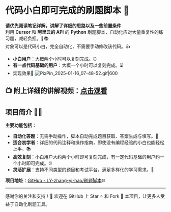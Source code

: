 # 代码小白即可完成的刷题脚本 🎉
**请优先阅读笔记详解，讲解了详细的思路以及一些前置条件**    
利用 **Cursor** 和 **阿里云的 API** 的 **Python** 刷题脚本，自动化应对大量重复性的练习题，减轻负担。🤖📚  
对象可以是代码小白，完全自动化，不需要手动修改该代码。👍  
- **小白用户**：大概两个小时可以复刻完成。⏰  
- **有一点代码基础的用户**：大概一个小时可以复刻完成。⌛
- 实现效果🚀  ![PixPin_2025-01-16_07-48-52.gif|600](https://bu.dusays.com/2025/01/16/67884b496f8c1.gif)

📺 **附上详细的讲解视频**：[点击观看](https://www.bilibili.com/video/BV1xRc6eHE6c/?spm_id_from=0.0.homepage.video_card.click&vd_source=fabaa6d7797f3722ecb57a313189fb4)
---

## 项目简介 📝✨

**主要功能包括**：

- **自动化答题**：无需手动操作，脚本自动完成题目获取、答案生成与填写。🤖
- **适合初学者**：详细的代码注释和操作指南，即使没有编程经验的小白也能轻松上手。📚
- **高效复刻**：小白用户大约两个小时即可复刻完成，有一定代码基础的用户约一个小时即可完成。⏰
- **灵活扩展**：支持不同类型的题目和考试平台，满足多样化的学习需求。🔄

**项目地址**：[GitHub - LY-zhang-yi-hao/刷题脚本](https://github.com/LY-zhang-yi-hao/cursor-python-shua_ti_jiao_ben/tree/main)🌐

---

感谢你的关注和支持！🙏
欢迎在 GitHub 上 Star ⭐ 和 Fork 🍴 本项目，让更多人受益于自动化刷题工具。
